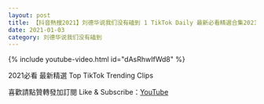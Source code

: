 ```yaml
---
layout: post
title: 【抖音熱搜2021】刘德华说我们没有磕到 1 TikTok Daily 最新必看精選合集2021 01 03
date: 2021-01-03
category: 刘德华说我们没有磕到
---
```


{% include youtube-video.html id="dAsRhwIfWd8" %}

2021必看 最新精選 Top TikTok Trending Clips

喜歡請點贊轉發加訂閱 Like & Subscribe：[YouTube](https://www.youtube.com/channel/UCAoR7VcanIPd04uEq_GIylA/videos)

